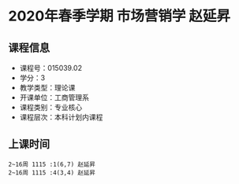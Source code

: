 # 2020年春季学期 市场营销学 赵延昇






## 课程信息

- 课程号：015039.02
- 学分：3
- 教学类型：理论课
- 开课单位：工商管理系
- 课程类别：专业核心
- 课程层次：本科计划内课程

## 上课时间

```
2~16周 1115 :1(6,7) 赵延昇
2~16周 1115 :4(3,4) 赵延昇
```

